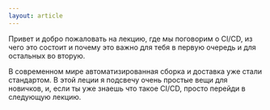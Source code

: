 ```yaml
---
layout: article
--- 
```

Привет и добро пожаловать на лекцию, где мы поговорим о CI/CD, из чего это состоит и почему это важно для тебя в первую очередь и для остальных во вторую.

В современном мире автоматизированная сборка и доставка уже стали стандартом. В этой леции я подсвечу очень простые вещи для новичков, и, если ты уже знаешь что такое CI/CD, просто перейди в следующую лекцию.
